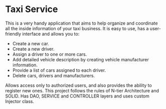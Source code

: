 # Taxi Service
This is a very handy application that aims to help organize and coordinate all the inside information of your taxi business.
It is easy to use, has a user-friendly interface and allows you to:
- Create a new car.
- Create a new driver.
- Assign a driver to one or more cars.
- Add detailed vehicle description by creating vehicle manufacturer information.
- Provide a list of cars assigned to each driver.
- Delete cars, drivers and manufacturers.

Allows access only to authorized users, and also provides the ability to register new ones.
This project follows the rules of N-tier Architecture and SOLID. Has DAO, SERVICE and CONTROLLER layers and uses custom Injector class.


